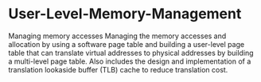 # User-Level-Memory-Management
Managing memory accesses 
Managing the memory accesses and allocation by using a software page table and building a user-level page table that can translate virtual addresses to physical addresses by building a multi-level page table. Also includes the design and implementation of a translation lookaside buffer
(TLB) cache to reduce translation cost. 
